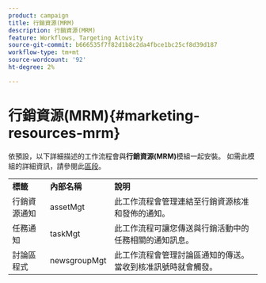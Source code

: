 ```yaml
---
product: campaign
title: 行銷資源(MRM)
description: 行銷資源(MRM)
feature: Workflows, Targeting Activity
source-git-commit: b666535f7f82d1b8c2da4fbce1bc25cf8d39d187
workflow-type: tm+mt
source-wordcount: '92'
ht-degree: 2%

---
```



# 行銷資源(MRM){#marketing-resources-mrm}



依預設，以下詳細描述的工作流程會與&#x200B;**行銷資源(MRM)**&#x200B;模組一起安裝。 如需此模組的詳細資訊，請參閱此[區段](../../campaign/using/designing-marketing-campaigns.md)。

<table> 
 <tbody> 
  <tr> 
   <td> <strong>標籤</strong><br /> </td> 
   <td> <strong>內部名稱</strong><br /> </td> 
   <td> <strong>說明</strong><br /> </td> 
  </tr> 
  <tr> 
   <td> <span class="uicontrol">行銷資源通知</span> <br /> </td> 
   <td> <span class="uicontrol">assetMgt</span> <br /> </td> 
   <td> 此工作流程會管理連結至行銷資源核准和發佈的通知。<br /> </td> 
  </tr> 
  <tr> 
   <td> <span class="uicontrol">任務通知</span> <br /> </td> 
   <td> <span class="uicontrol">taskMgt</span> <br /> </td> 
   <td> 此工作流程可讓您傳送與行銷活動中的任務相關的通知訊息。<br /> </td> 
  </tr> 
  <tr> 
   <td> <span class="uicontrol">討論區程式</span> <br /> </td> 
   <td> <span class="uicontrol">newsgroupMgt</span> <br /> </td> 
   <td> 此工作流程會管理討論區通知的傳送。 當收到核准訊號時就會觸發。<br /> </td> 
  </tr> 
 </tbody> 
</table>

